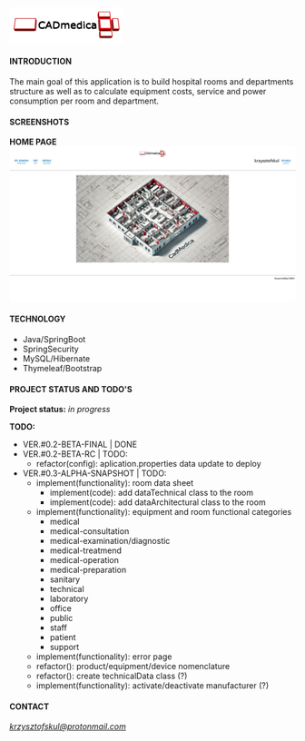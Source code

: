 <img src="./src/main/resources/static/img/CADmedica.jpg" width="200px"/>  

#### INTRODUCTION
The main goal of this application is to build hospital rooms and departments structure as well as to calculate equipment costs, service and power consumption per room and department.

#### SCREENSHOTS
**HOME PAGE**  
<img src="./src/main/resources/static/img/readme/homepage-01.jpg" width="720px"/>   

#### TECHNOLOGY
* Java/SpringBoot
* SpringSecurity  
* MySQL/Hibernate  
* Thymeleaf/Bootstrap

#### PROJECT STATUS AND TODO'S

**Project status:** *in progress*  

**TODO:**  

* VER.#0.2-BETA-FINAL | DONE  
* VER.#0.2-BETA-RC | TODO:  
    * refactor(config): aplication.properties data update to deploy  
* VER.#0.3-ALPHA-SNAPSHOT | TODO:  
    * implement(functionality): room data sheet  
      * implement(code): add dataTechnical class to the room  
      * implement(code): add dataArchitectural class to the room  
    * implement(functionality): equipment and room functional categories  
      * medical  
      * medical-consultation  
      * medical-examination/diagnostic  
      * medical-treatmend  
      * medical-operation  
      * medical-preparation  
      * sanitary  
      * technical  
      * laboratory  
      * office  
      * public  
      * staff  
      * patient  
      * support  
    * implement(functionality): error page  
    * refactor(): product/equipment/device nomenclature  
    * refactor(): create technicalData class (?)  
    * implement(functionality): activate/deactivate manufacturer (?)  
    
#### CONTACT
*krzysztofskul@protonmail.com*